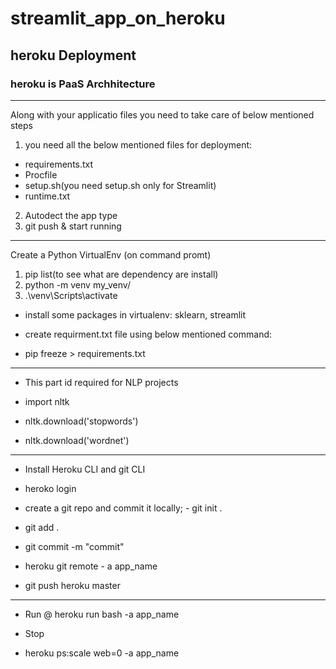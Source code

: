 # streamlit_app_on_heroku
## heroku Deployment

### heroku is PaaS Archhitecture
______________________________________
Along with your applicatio files you need to take care of below mentioned steps
1. you need all the below mentioned files for deployment:
- requirements.txt
- Procfile
- setup.sh(you need setup.sh only for Streamlit)
- runtime.txt
2. Autodect the app type
3. git push & start running

---------------------------------------------

Create a Python VirtualEnv
(on command promt)

1. pip list(to see what are dependency are install)
2. python -m venv my_venv/
3. .\venv\Scripts\activate

- install some packages in virtualenv: sklearn, streamlit

- create requirment.txt file using below mentioned command:
- pip freeze > requirements.txt

------------------------------------------------------
- This part id required for NLP projects

- import nltk
- nltk.download('stopwords')
- nltk.download('wordnet')

------------------------------------------------------
- Install Heroku CLI and git CLI

- heroko login

- create a git repo and commit it locally; -  git init .
- git add .
- git commit -m "commit"
- heroku git remote - a app_name
- git push heroku master

------------------------------------------------------
- Run 
@ heroku run bash -a app_name

- Stop
- heroku ps:scale web=0 -a app_name
